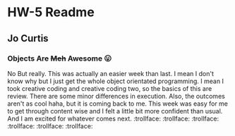 # HW-5 Readme
## Jo Curtis
### Objects Are ~~Meh~~ Awesome :stuck_out_tongue:
No But really. This was actually an easier week than last. I mean I don't know why but I just get the whole object orientated programming. I mean I took creative coding and creative coding two, so the basics of this are review. There are some minor differences in execution. Also, the outcomes aren't as cool haha, but it is coming back to me. This week was easy for me to get through content wise and I felt a little bit more confident than usual. And I am excited for whatever comes next.
 :trollface: :trollface: :trollface: :trollface: :trollface: :trollface:

